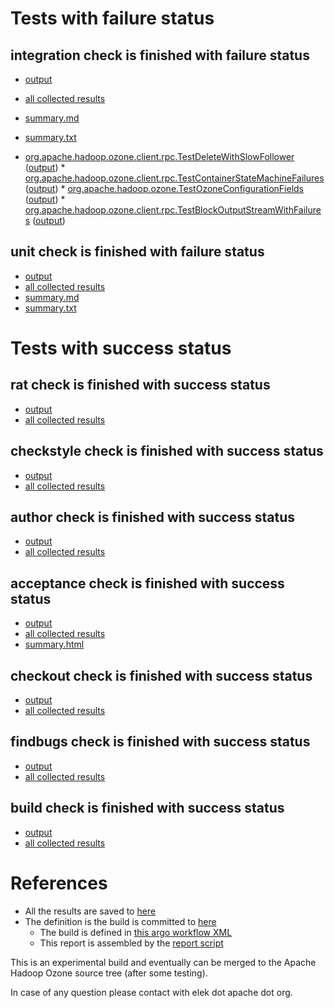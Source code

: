 # Tests with failure status

## integration check is finished with failure status

   * [output](https://raw.githubusercontent.com/elek/ozone-ci/master/pr/pr-hdds-1094-85qxc/integration/output.log)
   * [all collected results](https://github.com/elek/ozone-ci/tree/master/pr/pr-hdds-1094-85qxc/integration)
   * [summary.md](https://github.com/elek/ozone-ci/tree/master/pr/pr-hdds-1094-85qxc/integration/summary.md)
   * [summary.txt](https://github.com/elek/ozone-ci/tree/master/pr/pr-hdds-1094-85qxc/integration/summary.txt)

 * [org.apache.hadoop.ozone.client.rpc.TestDeleteWithSlowFollower](hadoop-ozone/integration-test/org.apache.hadoop.ozone.client.rpc.TestDeleteWithSlowFollower.txt) ([output](hadoop-ozone/integration-test/org.apache.hadoop.ozone.client.rpc.TestDeleteWithSlowFollower-output.txt/\n)) * [org.apache.hadoop.ozone.client.rpc.TestContainerStateMachineFailures](hadoop-ozone/integration-test/org.apache.hadoop.ozone.client.rpc.TestContainerStateMachineFailures.txt) ([output](hadoop-ozone/integration-test/org.apache.hadoop.ozone.client.rpc.TestContainerStateMachineFailures-output.txt/\n)) * [org.apache.hadoop.ozone.TestOzoneConfigurationFields](hadoop-ozone/integration-test/org.apache.hadoop.ozone.TestOzoneConfigurationFields.txt) ([output](hadoop-ozone/integration-test/org.apache.hadoop.ozone.TestOzoneConfigurationFields-output.txt/\n)) * [org.apache.hadoop.ozone.client.rpc.TestBlockOutputStreamWithFailures](hadoop-ozone/integration-test/org.apache.hadoop.ozone.client.rpc.TestBlockOutputStreamWithFailures.txt) ([output](hadoop-ozone/integration-test/org.apache.hadoop.ozone.client.rpc.TestBlockOutputStreamWithFailures-output.txt/\n))


## unit check is finished with failure status

   * [output](https://raw.githubusercontent.com/elek/ozone-ci/master/pr/pr-hdds-1094-85qxc/unit/output.log)
   * [all collected results](https://github.com/elek/ozone-ci/tree/master/pr/pr-hdds-1094-85qxc/unit)
   * [summary.md](https://github.com/elek/ozone-ci/tree/master/pr/pr-hdds-1094-85qxc/unit/summary.md)
   * [summary.txt](https://github.com/elek/ozone-ci/tree/master/pr/pr-hdds-1094-85qxc/unit/summary.txt)





# Tests with success status

## rat check is finished with success status

   * [output](https://raw.githubusercontent.com/elek/ozone-ci/master/pr/pr-hdds-1094-85qxc/rat/output.log)
   * [all collected results](https://github.com/elek/ozone-ci/tree/master/pr/pr-hdds-1094-85qxc/rat)


## checkstyle check is finished with success status

   * [output](https://raw.githubusercontent.com/elek/ozone-ci/master/pr/pr-hdds-1094-85qxc/checkstyle/output.log)
   * [all collected results](https://github.com/elek/ozone-ci/tree/master/pr/pr-hdds-1094-85qxc/checkstyle)


## author check is finished with success status

   * [output](https://raw.githubusercontent.com/elek/ozone-ci/master/pr/pr-hdds-1094-85qxc/author/output.log)
   * [all collected results](https://github.com/elek/ozone-ci/tree/master/pr/pr-hdds-1094-85qxc/author)


## acceptance check is finished with success status

   * [output](https://raw.githubusercontent.com/elek/ozone-ci/master/pr/pr-hdds-1094-85qxc/acceptance/output.log)
   * [all collected results](https://github.com/elek/ozone-ci/tree/master/pr/pr-hdds-1094-85qxc/acceptance)
   * [summary.html](https://elek.github.io/ozone-ci/pr/pr-hdds-1094-85qxc/acceptance/summary.html)


## checkout check is finished with success status

   * [output](https://raw.githubusercontent.com/elek/ozone-ci/master/pr/pr-hdds-1094-85qxc/checkout/output.log)
   * [all collected results](https://github.com/elek/ozone-ci/tree/master/pr/pr-hdds-1094-85qxc/checkout)


## findbugs check is finished with success status

   * [output](https://raw.githubusercontent.com/elek/ozone-ci/master/pr/pr-hdds-1094-85qxc/findbugs/output.log)
   * [all collected results](https://github.com/elek/ozone-ci/tree/master/pr/pr-hdds-1094-85qxc/findbugs)


## build check is finished with success status

   * [output](https://raw.githubusercontent.com/elek/ozone-ci/master/pr/pr-hdds-1094-85qxc/build/output.log)
   * [all collected results](https://github.com/elek/ozone-ci/tree/master/pr/pr-hdds-1094-85qxc/build)




# References

 * All the results are saved to [here](https://github.com/elek/ozone-ci/tree/master/pr/pr-hdds-1094-85qxc/)
 * The definition is the build is committed to [here](https://github.com/elek/argo-ozone)
    * The build is defined in [this argo workflow XML](https://github.com/elek/argo-ozone/blob/master/ozone-build.yaml)
    * This report is assembled by the [report script](https://github.com/elek/argo-ozone/blob/master/scripts/report.sh)

This is an experimental build and eventually can be merged to the Apache Hadoop Ozone source tree (after some testing).

In case of any question please contact with elek dot apache dot org.
